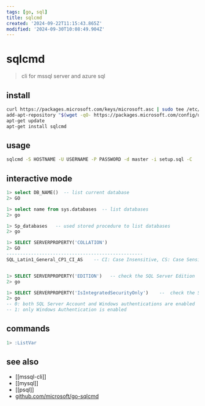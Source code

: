 ```yaml
---
tags: [go, sql]
title: sqlcmd
created: '2024-09-22T11:15:43.865Z'
modified: '2024-09-30T10:08:49.904Z'
---
```


# sqlcmd

> cli for mssql server and azure sql

## install

```sh
curl https://packages.microsoft.com/keys/microsoft.asc | sudo tee /etc/apt/trusted.gpg.d/microsoft.asc
add-apt-repository "$(wget -qO- https://packages.microsoft.com/config/ubuntu/20.04/prod.list)"
apt-get update
apt-get install sqlcmd
```

## usage

```sh
sqlcmd -S HOSTNAME -U USERNAME -P PASSWORD -d master -i setup.sql -C
```

## interactive mode

```sql
1> select DB_NAME()  -- list current database
2> GO

1> select name from sys.databases  -- list databases
2> go

1> Sp_databases   -- used stored procedure to list databases
2> go

1> SELECT SERVERPROPERTY('COLLATION')
2> GO
--------------------------------------------------
SQL_Latin1_General_CP1_CI_AS    -- CI: Case Insensitive, CS: Case Sensitive, AS: Accent Sensitive, AI: Accent Insensitive


1> SELECT SERVERPROPERTY('EDITION')   -- check the SQL Server Edition
2> go

1> SELECT SERVERPROPERTY('IsIntegratedSecurityOnly')    --  check the SQL Server Authentication
2> go
-- 0: both SQL Server Account and Windows authentications are enabled
-- 1: only Windows Authentication is enabled
```

## commands

```sql
1> :ListVar
```

## see also


- [[mssql-cli]]
- [[mysql]]
- [[psql]]
- [github.com/microsoft/go-sqlcmd](https://github.com/microsoft/go-sqlcmd)
